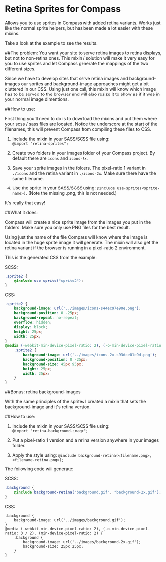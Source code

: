 Retina Sprites for Compass
==========================

Allows you to use sprites in Compass with added retina variants. Works just like the normal sprite helpers, but has been made a lot easier with these mixins.

Take a look at the example to see the results.

##The problem:
You want your site to serve retina images to retina displays, but not to non-retina ones. This mixin / solution will make it very easy for you to use sprites and let Compass generate the mappings of the two different sizes.

Since we have to develop sites that serve retina images and background-images our sprites and background-image approaches might get a bit cluttered in our CSS. Using just one call, this mixin will know which image has to be served to the browser and will also resize it to show as if it was in your normal image dimentions.

##How to use:

First thing you'll need to do is to download the mixins and put them where your scss / sass files are located. Notice the underscore at the start of the filenames, this will prevent Compass from compiling these files to CSS.

1. Include the mixin in your SASS/SCSS file using:<br/>
`@import "retina-sprites";`

2. Create two folders in your images folder of your Compass project. By default there are `icons` and `icons-2x`.

3. Save your sprite images in the folders. The pixel-ratio 1 variant in `./icons` and the retina variant in `./icons-2x`. Make sure there have the same filename.

4. Use the sprite in your SASS/SCSS using: `@include use-sprite(<sprite-name>)`. (Note the missing .png, this is not needed.)

It's really that easy!

##What it does:

Compass will create a nice sprite image from the images you put in the folders. Make sure you only use PNG files for the best result.

Using just the name of the file Compass will know where the image is located in the huge sprite image it will generate. The mixin will also get the retina variant if the browser is running in a pixel-ratio 2 environment.

This is the generated CSS from the example:

SCSS:
```scss
.sprite2 {
    @include use-sprite("sprite2");
}
```

CSS:
```css
.sprite2 {
	background-image: url('../images/icons-s44ec97e90e.png');
	background-position: 0 -25px;
	background-repeat: no-repeat;
	overflow: hidden;
	display: block;
	height: 25px;
	width: 25px;
}
@media (-webkit-min-device-pixel-ratio: 2), (-o-min-device-pixel-ratio: 3 / 2), (min-device-pixel-ratio: 2) {
	.sprite2 {
		background-image: url('../images/icons-2x-s93dce01c9d.png');
		background-position: 0 -25px;
		background-size: 45px 95px;
		height: 25px;
		width: 25px;
	}
}
```

##Bonus: retina background-images

With the same principles of the sprites I created a mixin that sets the background-image and it's retina version.

##How to use:

1. Include the mixin in your SASS/SCSS file using:<br/>
`@import "retina-background-image";`

2. Put a pixel-ratio 1 version and a retina version anywhere in your images folder.

3. Apply the style using: `@include background-retina(<filename.png>, <filename-retina.png>);`

The following code will generate:

SCSS:
```scss
.background {
	@include background-retina("background.gif", "background-2x.gif");
}
```

CSS:
```
.background {
	background-image: url('../images/background.gif');
}
@media (-webkit-min-device-pixel-ratio: 2), (-o-min-device-pixel-ratio: 3 / 2), (min-device-pixel-ratio: 2) {
	.background {
		background-image: url('../images/background-2x.gif');
		background-size: 25px 25px;
	}
}
```